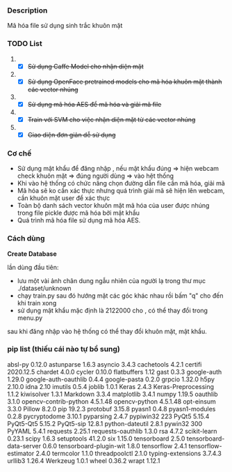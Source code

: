 
### Description
Mã hóa file sử dụng sinh trắc khuôn mặt

### TODO List

1. -[x] ~~Sử dụng Caffe Model cho nhận diện mặt~~
2. -[x] ~~Sử dụng OpenFace pretrained models cho mã hóa khuôn mặt thành các vector nhúng~~
3. -[x] ~~Sử dụng mã hóa AES để mã hóa và giải mã file~~
4. -[x] ~~Train với SVM cho việc nhận diện mặt từ các vector nhúng~~ 
5. -[x] ~~Giao diện đơn giản dễ sử dụng~~

### Cơ chế

- Sử dụng mật khẩu để đăng nhập , nếu mật khẩu đúng => hiện webcam check khuôn mặt => đúng người dùng => vào hệt thống
- Khi vào hệ thống có chức năng chọn đường dẫn file cần mã hóa, giải mã
- Mã hóa sẽ ko cần xác thực nhưng quá trình giải mã sẽ hiện lên webcam, cần khuôn mặt user để xác thực
- Toàn bộ danh sách vector khuôn mặt mã hóa của user được nhúng trong file pickle được mã hóa bởi mật khẩu
- Quá trình mã hóa file sử dụng mã hóa AES. 

### Cách dùng
**Create Database**



lần dùng đầu tiên:

- lưu một vài ảnh chân dung ngẫu nhiên của người lạ trong thư mục ./dataset/unknown 
- chạy train.py sau đó hướng mặt các góc khác nhau rồi bấm "q" cho đến khi train xong 
- sử dụng mật khẩu mặc định là 2122000 cho , có thể thay đổi trong menu.py

sau khi đăng nhập vào hệ thống có thể thay đổi khuôn mặt, mật khẩu.

### pip list (thiếu cái nào tự bổ sung)

absl-py                 0.12.0
astunparse              1.6.3
asyncio                 3.4.3
cachetools              4.2.1
certifi                 2020.12.5
chardet                 4.0.0
cycler                  0.10.0
flatbuffers             1.12
gast                    0.3.3
google-auth             1.29.0
google-auth-oauthlib    0.4.4
google-pasta            0.2.0
grpcio                  1.32.0
h5py                    2.10.0
idna                    2.10
imutils                 0.5.4
joblib                  1.0.1
Keras                   2.4.3
Keras-Preprocessing     1.1.2
kiwisolver              1.3.1
Markdown                3.3.4
matplotlib              3.4.1
numpy                   1.19.5
oauthlib                3.1.0
opencv-contrib-python   4.5.1.48
opencv-python           4.5.1.48
opt-einsum              3.3.0
Pillow                  8.2.0
pip                     19.2.3
protobuf                3.15.8
pyasn1                  0.4.8
pyasn1-modules          0.2.8
pycryptodome            3.10.1
pyparsing               2.4.7
pypiwin32               223
PyQt5                   5.15.4
PyQt5-Qt5               5.15.2
PyQt5-sip               12.8.1
python-dateutil         2.8.1
pywin32                 300
PyYAML                  5.4.1
requests                2.25.1
requests-oauthlib       1.3.0
rsa                     4.7.2
scikit-learn            0.23.1
scipy                   1.6.3
setuptools              41.2.0
six                     1.15.0
tensorboard             2.5.0
tensorboard-data-server 0.6.0
tensorboard-plugin-wit  1.8.0
tensorflow              2.4.1
tensorflow-estimator    2.4.0
termcolor               1.1.0
threadpoolctl           2.1.0
typing-extensions       3.7.4.3
urllib3                 1.26.4
Werkzeug                1.0.1
wheel                   0.36.2
wrapt                   1.12.1
